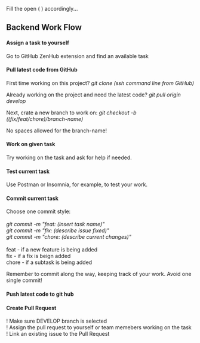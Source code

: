 Fill the open ( ) accordingly...<br>

## Backend Work Flow

#### Assign a task to yourself
Go to GitHub ZenHub extension and find an available task<br>

#### Pull latest code from GitHub
First time working on this project?
_git clone (ssh command line from GitHub)_<br>

Already working on the project and need the latest code?
_git pull origin develop_<br>

Next, crate a new branch to work on:
_git checkout -b ((fix/feat/chore)/branch-name)_<br>

No spaces allowed for the branch-name!<br>

#### Work on given task
Try working on the task and ask for help if needed.<br>

#### Test current task
Use Postman or Insomnia, for example, to test your work.<br>

#### Commit current task
Choose one commit style: <br><br>
_git commit -m "feat: (insert task name)"_ <br>
_git commit -m "fix: (describe issue fixed)"_ <br>
_git commit -m "chore: (describe current changes)"_ <br><br>
feat - if a new feature is being added <br>
fix - if a fix is beign added <br>
chore - if a subtask is being added<br>

Remember to commit along the way, keeping track of your work. Avoid one single commit!<br>

#### Push latest code to git hub

#### Create Pull Request
! Make sure DEVELOP branch is selected <br>
! Assign the pull request to yourself or team memebers working on the task <br>
! Link an existing issue to the Pull Request
